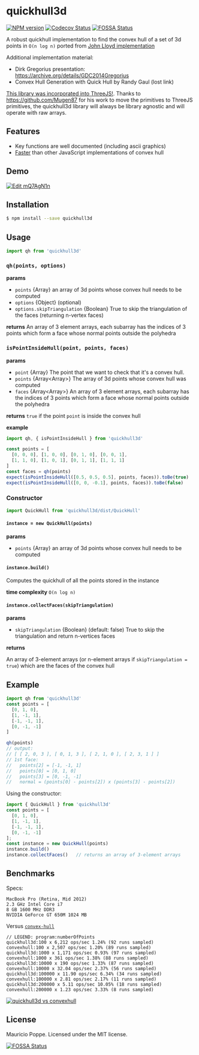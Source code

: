 # quickhull3d

[![NPM version][npm-image]][npm-url]
[![Codecov Status][codecov-image]][codecov-url]
[![FOSSA Status](https://app.fossa.com/api/projects/git%2Bgithub.com%2Fmauriciopoppe%2Fquickhull3d.svg?type=shield)](https://app.fossa.com/projects/git%2Bgithub.com%2Fmauriciopoppe%2Fquickhull3d?ref=badge_shield)

A robust quickhull implementation to find the convex hull of a set of 3d points in `O(n log n)` ported from [John Lloyd implementation](http://www.cs.ubc.ca/~lloyd/java/quickhull3d.html)

Additional implementation material:

- Dirk Gregorius presentation: https://archive.org/details/GDC2014Gregorius
- Convex Hull Generation with Quick Hull by Randy Gaul (lost link)

[This library was incorporated into ThreeJS!](https://github.com/mrdoob/three.js/pull/10987). Thanks to https://github.com/Mugen87 for his work to move the primitives to ThreeJS primitives, the quickhull3d library will always be library agnostic and will operate with raw arrays.

## Features

- Key functions are well documented (including ascii graphics)
- [Faster](https://plot.ly/~maurizzzio/36/quickhull3d-vs-convexhull/) than other JavaScript implementations of convex hull

## Demo

[![Edit mQ7AgN1n](https://codesandbox.io/static/img/play-codesandbox.svg)](https://codesandbox.io/s/mQ7AgN1n)

## Installation

```bash
$ npm install --save quickhull3d
```

## Usage

```javascript
import qh from 'quickhull3d'
```

### `qh(points, options)`

**params**
* `points` {Array} an array of 3d points whose convex hull needs to be computed
* `options` {Object} (optional)
* `options.skipTriangulation` {Boolean} True to skip the triangulation of the faces
    (returning n-vertex faces)

**returns** An array of 3 element arrays, each subarray has the indices of 3 points which form a face whose normal points outside the polyhedra

### `isPointInsideHull(point, points, faces)`

**params**
* `point` {Array<number>} The point that we want to check that it's a convex hull.
* `points` {Array<Array<number>>} The array of 3d points whose convex hull was computed
* `faces` {Array<Array<number>>} An array of 3 element arrays, each subarray has the indices of 3 points which form a face whose normal points outside the polyhedra

**returns** `true` if the point `point` is inside the convex hull

**example**

```javascript
import qh, { isPointInsideHull } from 'quickhull3d'

const points = [
  [0, 0, 0], [1, 0, 0], [0, 1, 0], [0, 0, 1],
  [1, 1, 0], [1, 0, 1], [0, 1, 1], [1, 1, 1]
]
const faces = qh(points)
expect(isPointInsideHull([0.5, 0.5, 0.5], points, faces)).toBe(true)
expect(isPointInsideHull([0, 0, -0.1], points, faces)).toBe(false)
```

### Constructor

```javascript
import QuickHull from 'quickhull3d/dist/QuickHull'
```

#### `instance = new QuickHull(points)`

**params**
* `points` {Array} an array of 3d points whose convex hull needs to be computed

#### `instance.build()`

Computes the quickhull of all the points stored in the instance

**time complexity** `O(n log n)`

#### `instance.collectFaces(skipTriangulation)`

**params**
* `skipTriangulation` {Boolean} (default: false) True to skip the triangulation
    and return n-vertices faces

**returns**

An array of 3-element arrays (or n-element arrays if `skipTriangulation = true`)
which are the faces of the convex hull

## Example

```javascript
import qh from 'quickhull3d'
const points = [
  [0, 1, 0],
  [1, -1, 1],
  [-1, -1, 1],
  [0, -1, -1]
]

qh(points)
// output:
// [ [ 2, 0, 3 ], [ 0, 1, 3 ], [ 2, 1, 0 ], [ 2, 3, 1 ] ]
// 1st face:
//   points[2] = [-1, -1, 1]
//   points[0] = [0, 1, 0]
//   points[3] = [0, -1, -1]
//   normal = (points[0] - points[2]) x (points[3] - points[2])
```

Using the constructor:

```javascript
import { QuickHull } from 'quickhull3d'
const points = [
  [0, 1, 0],
  [1, -1, 1],
  [-1, -1, 1],
  [0, -1, -1]
];
const instance = new QuickHull(points)
instance.build()
instance.collectFaces()   // returns an array of 3-element arrays
```

## Benchmarks

Specs:

```
MacBook Pro (Retina, Mid 2012)
2.3 GHz Intel Core i7
8 GB 1600 MHz DDR3
NVIDIA GeForce GT 650M 1024 MB
```

Versus [`convex-hull`](https://www.npmjs.com/package/convex-hull)

```
// LEGEND: program:numberOfPoints
quickhull3d:100 x 6,212 ops/sec 1.24% (92 runs sampled)
convexhull:100 x 2,507 ops/sec 1.20% (89 runs sampled)
quickhull3d:1000 x 1,171 ops/sec 0.93% (97 runs sampled)
convexhull:1000 x 361 ops/sec 1.38% (88 runs sampled)
quickhull3d:10000 x 190 ops/sec 1.33% (87 runs sampled)
convexhull:10000 x 32.04 ops/sec 2.37% (56 runs sampled)
quickhull3d:100000 x 11.90 ops/sec 6.34% (34 runs sampled)
convexhull:100000 x 2.81 ops/sec 2.17% (11 runs sampled)
quickhull3d:200000 x 5.11 ops/sec 10.05% (18 runs sampled)
convexhull:200000 x 1.23 ops/sec 3.33% (8 runs sampled)
```

[![quickhull3d vs convexhull](https://cloud.githubusercontent.com/assets/1616682/11645526/97036bea-9d2b-11e5-8549-8ccba137f1b2.png)](https://plot.ly/~maurizzzio/36/quickhull3d-vs-convexhull/)

## License

Mauricio Poppe. Licensed under the MIT license.

[npm-url]: https://npmjs.org/package/quickhull3d
[npm-image]: https://img.shields.io/npm/v/quickhull3d.svg?style=flat

[codecov-url]: https://codecov.io/github/mauriciopoppe/quickhull3d
[codecov-image]: https://img.shields.io/codecov/c/github/mauriciopoppe/quickhull3d.svg?style=flat

[![FOSSA Status](https://app.fossa.com/api/projects/git%2Bgithub.com%2Fmauriciopoppe%2Fquickhull3d.svg?type=large)](https://app.fossa.com/projects/git%2Bgithub.com%2Fmauriciopoppe%2Fquickhull3d?ref=badge_large)
